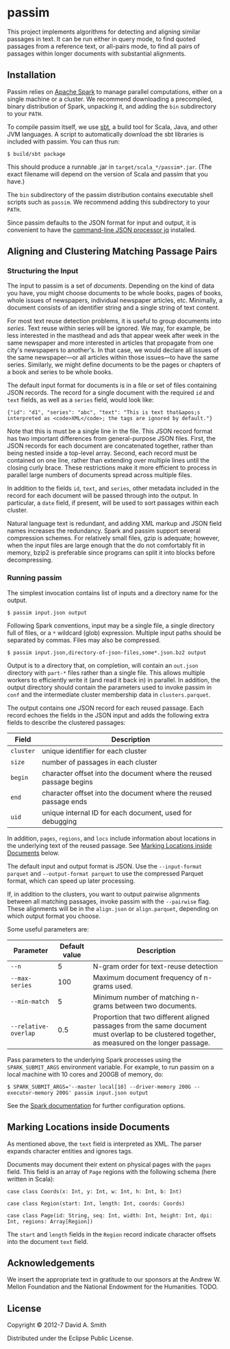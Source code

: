 # passim

This project implements algorithms for detecting and aligning similar
passages in text.  It can be run either in query mode, to find quoted
passages from a reference text, or all-pairs mode, to find all pairs
of passages within longer documents with substantial alignments.

## Installation

Passim relies on [Apache Spark](http://spark.apache.org) to manage
parallel computations, either on a single machine or a cluster.  We
recommend downloading a precompiled, binary distribution of Spark,
unpacking it, and adding the `bin` subdirectory to your `PATH`.

To compile passim itself, we use [sbt](http://www.scala-sbt.org/), a
build tool for Scala, Java, and other JVM languages.  A script to
automatically download the sbt libraries is included with passim.  You
can thus run:
```
$ build/sbt package
```

This should produce a runnable .jar in
`target/scala_*/passim*.jar`. (The exact filename will depend on the
version of Scala and passim that you have.)

The `bin` subdirectory of the passim distribution contains executable
shell scripts such as `passim`.  We recommend adding this subdirectory
to your `PATH`.

Since passim defaults to the JSON format for input and output, it is
convenient to have the
[command-line JSON processor jq](http://stedolan.github.io/jq/)
installed.

## Aligning and Clustering Matching Passage Pairs

### Structuring the Input

The input to passim is a set of _documents_. Depending on the kind of
data you have, you might choose documents to be whole books, pages of
books, whole issues of newspapers, individual newspaper articles, etc.
Minimally, a document consists of an identifier string and a single
string of text content.

For most text reuse detection problems, it is useful to group
documents into _series_.  Text reuse within series will be ignored.
We may, for example, be less interested in the masthead and ads that
appear week after week in the same newspaper and more interested in
articles that propagate from one city's newspapers to another's.  In
that case, we would declare all issues of the same newspaper&mdash;or all
articles within those issues&mdash;to have the same series.  Similarly, we
might define documents to be the pages or chapters of a book and
series to be whole books.

The default input format for documents is in a file or set
of files containing JSON records.  The record for a single document
with the required `id` and `text` fields, as well as a `series` field,
would look like:
```
{"id": "d1", "series": "abc", "text": "This is text that&apos;s interpreted as <code>XML</code>; the tags are ignored by default."}
```

Note that this is must be a single line in the file.  This JSON record
format has two important differences from general-purpose JSON files.
First, the JSON records for each document are concatenated together,
rather than being nested inside a top-level array.  Second, each
record must be contained on one line, rather than extending over
multiple lines until the closing curly brace.  These restrictions make
it more efficient to process in parallel large numbers of documents
spread across multiple files.

In addition to the fields `id`, `text`, and `series`, other metadata
included in the record for each document will be passed through into
the output.  In particular, a `date` field, if present, will be used
to sort passages within each cluster.

Natural language text is redundant, and adding XML markup and JSON
field names increases the redundancy.  Spark and passim support
several compression schemes.  For relatively small files, gzip is
adequate; however, when the input files are large enough that the do
not comfortably fit in memory, bzip2 is preferable since programs can
split it into blocks before decompressing.

### Running passim

The simplest invocation contains list of inputs and a directory name
for the output.

```
$ passim input.json output
```

Following Spark conventions, input may be a single file, a single
directory full of files, or a `*` wildcard (glob) expression.
Multiple input paths should be separated by commas.  Files may also be
compressed.

```
$ passim input.json,directory-of-json-files,some*.json.bz2 output
```

Output is to a directory that, on completion, will contain an
`out.json` directory with `part-*` files rather than a single file.
This allows multiple workers to efficiently write it (and read it back
in) in parallel.  In addition, the output directory should contain the
parameters used to invoke passim in `conf` and the intermediate
cluster membership data in `clusters.parquet`.

The output contains one JSON record for each reused passage.  Each
record echoes the fields in the JSON input and adds the following
extra fields to describe the clustered passages:

Field | Description
----- | ------------
`cluster` | unique identifier for each cluster
`size` | number of passages in each cluster
`begin` | character offset into the document where the reused passage begins
`end` | character offset into the document where the reused passage ends
`uid` | unique internal ID for each document, used for debugging

In addition, `pages`, `regions`, and `locs` include information about
locations in the underlying text of the reused passage.  See [Marking
Locations inside Documents](#locations) below.

The default input and output format is JSON.  Use the `--input-format
parquet` and `--output-format parquet` to use the compressed Parquet
format, which can speed up later processing.

If, in addition to the clusters, you want to output pairwise
alignments between all matching passages, invoke passim with the
`--pairwise` flag.  These alignments will be in the `align.json` or
`align.parquet`, depending on which output format you choose.

Some useful parameters are:

Parameter | Default value | Description
--------- | ------------- | -----------
`--n` | 5 | N-gram order for text-reuse detection
`--max-series` | 100 | Maximum document frequency of n-grams used.
`--min-match` | 5 | Minimum number of matching n-grams between two documents.
`--relative-overlap` | 0.5 | Proportion that two different aligned passages from the same document must overlap to be clustered together, as measured on the longer passage.

Pass parameters to the underlying Spark processes using the
`SPARK_SUBMIT_ARGS` environment variable.  For example, to run passim
on a local machine with 10 cores and 200GB of memory, do:

```
$ SPARK_SUBMIT_ARGS='--master local[10] --driver-memory 200G --executor-memory 200G' passim input.json output
```

See the
[Spark documentation](https://spark.apache.org/docs/latest/index.html)
for further configuration options.

## <a name="locations"></a> Marking Locations inside Documents

As mentioned above, the `text` field is interpreted as XML.  The
parser expands character entities and ignores tags.

Documents may document their extent on physical pages with the `pages` field.  This field is an array of `Page` regions with the following schema (here written in Scala):
```
case class Coords(x: Int, y: Int, w: Int, h: Int, b: Int)

case class Region(start: Int, length: Int, coords: Coords)

case class Page(id: String, seq: Int, width: Int, height: Int, dpi: Int, regions: Array[Region])
```

The `start` and `length` fields in the `Region` record indicate character offsets into the document `text` field.

## Acknowledgements

We insert the appropriate text in gratitude to our sponsors at the
Andrew W. Mellon Foundation and the National Endowment for the
Humanities. TODO.

## License

Copyright © 2012-7 David A. Smith

Distributed under the Eclipse Public License.
